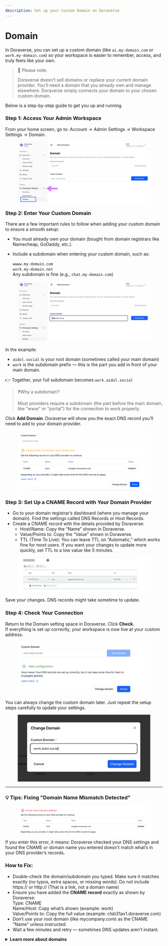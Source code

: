 ```yaml
---
description: Set up your Custom Domain on Doraverse
---
```


# Domain

In Doraverse, you can set up a custom domain (like `ai.my-domain.com` or `work.my-domain.com`) so your workspace is easier to remember, access, and truly feels like your own.

> 📌 Please note:
>
> Doraverse doesn’t sell domains or replace your current domain provider. You’ll need a domain that you already own and manage elsewhere. Doraverse simply connects your domain to your chosen custom domain.

Below is a step-by-step guide to get you up and running.

### Step 1: Access Your Admin Workspace

From your home screen, go to: Account → Admin Settings → Workspace Settings → Domain.&#x20;

<figure><img src="../../.gitbook/assets/1.png" alt=""><figcaption></figcaption></figure>

### Step 2: Enter Your Custom Domain

There are a few important rules to follow when adding your custom domain to ensure a smooth setup:

* You must already own your domain (bought from domain registrars like Namecheap, GoDaddy, etc.).
*   Include a subdomain when entering your custom domain, such as:

    `wwww.my-domain.com`\
    `work.my-domain.net`\
    Any subdomain is fine (e.g., `chat.my-domain.com`)

<figure><img src="../../.gitbook/assets/Screenshot 2025-08-07 at 17.19.42.png" alt=""><figcaption></figcaption></figure>

In the example:&#x20;

* `aidol.social` is your root domain (sometimes called your main domain)
* `work` is the subdomain prefix — this is the part you add in front of your main domain.

👉  Together, your full subdomain becomes `work.aidol.social`       &#x20;

> ❓Why a subdomain?
>
> Most providers require a subdomain (the part before the main domain, like “www” or “portal”) for the connection to work properly.

Click **Add Domain**. Doraverse will show you the exact DNS record you’ll need to add to your domain provider.

<figure><img src="../../.gitbook/assets/subdomain.png" alt=""><figcaption></figcaption></figure>

### Step 3: Set Up a CNAME Record with Your Domain Provider

* Go to your domain registrar’s dashboard (where you manage your domain). Find the settings called DNS Records or Host Records.
* Create a CNAME record with the details provided by Doraverse:
  * Host/Name: Copy the “Name” shown in Doraverse.
  * Value/Points to: Copy the “Value” shown in Doraverse.
  * TTL (Time To Live): You can leave TTL on “Automatic,” which works fine for most users. If you want your changes to update more quickly, set TTL to a low value like 5 minutes.&#x20;

<figure><img src="../../.gitbook/assets/Screenshot 2025-08-07 at 17.24.22.png" alt=""><figcaption></figcaption></figure>

Save your changes. DNS records might take sometime to update.

### Step 4: Check Your Connection

Return to the Domain setting space in Doraverse. Click **Check.**\
If everything is set up correctly, your workspace is now live at your custom address.

<figure><img src="../../.gitbook/assets/Screenshot 2025-08-07 at 23.27.35.png" alt=""><figcaption></figcaption></figure>

You can always change the custom domain later. Just repeat the setup steps carefully to update your settings.

<figure><img src="../../.gitbook/assets/Screenshot 2025-08-07 at 23.33.58.png" alt=""><figcaption></figcaption></figure>

***

### 💡 Tips: Fixing "Domain Name Mismatch Detected"&#x20;

<figure><img src="../../.gitbook/assets/Screenshot 2025-08-07 at 23.01.47.png" alt=""><figcaption></figcaption></figure>

If you enter this error, it means: Doraverse checked your DNS settings and found the CNAME or domain name you entered doesn't match what’s in your DNS provider’s records.

### How to Fix:

* Double-check the domain/subdomain you typed. Make sure it matches exactly (no typos, extra spaces, or missing words). Do not include https:// or http:// (That is a link, not a domain name)
* Ensure you have added the **CNAME record** exactly as shown by Doraverse:\
  Type: CNAME\
  Name/Host: Copy what’s shown (example: work)\
  Value/Points to: Copy the full value (example: clsb31ax1.doraverse.com)
* Don’t use your root domain (like mycompany.com) as the CNAME "Name" unless instructed.
* Wait a few minutes and retry — sometimes DNS updates aren’t instant.

<details>

<summary><strong>Learn more about domains</strong></summary>

[https://www.godaddy.com/help/what-is-dns-665\
\
https://www.godaddy.com/help/manage-dns-records-680\
\
https://www.namecheap.com/support/knowledgebase/article.aspx/434/2237/how-do-i-set-up-host-records-for-a-domain/\
\
https://www.namecheap.com/support/knowledgebase/article.aspx/9646/2237/how-to-create-a-cname-record-for-your-domain/\
\
https://developers.cloudflare.com/dns/zone-setups/partial-setup/setup/\
\
https://support.squarespace.com/hc/en-us/articles/360002101888-Adding-custom-DNS-records-to-your-Squarespace-managed-domain](https://www.godaddy.com/help/what-is-dns-665https://www.godaddy.com/help/manage-dns-records-680https://www.namecheap.com/support/knowledgebase/article.aspx/434/2237/how-do-i-set-up-host-records-for-a-domain/https://www.namecheap.com/support/knowledgebase/article.aspx/9646/2237/how-to-create-a-cname-record-for-your-domain/https://developers.cloudflare.com/dns/zone-setups/partial-setup/setup/https://support.squarespace.com/hc/en-us/articles/360002101888-Adding-custom-DNS-records-to-your-Squarespace-managed-domain)

</details>





